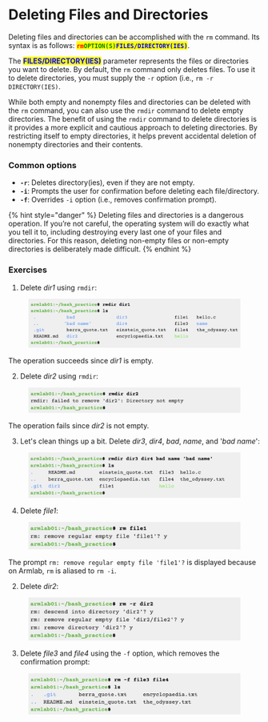 # Deleting Files and Directories

Deleting files and directories can be accomplished with the `rm` command. Its syntax is as follows: <mark style="color:red;">**`rm`**</mark><mark style="color:green;">**`OPTION(S)`**</mark><mark style="color:blue;">**`FILES/DIRECTORY(IES)`**</mark>.&#x20;

The <mark style="color:blue;">**FILES/DIRECTORY(IES)**</mark> parameter represents the files or directories you want to delete. By default, the `rm` command only deletes files. To use it to delete directories, you must supply the `-r` option (i.e., `rm -r DIRECTORY(IES)`.&#x20;

While both empty and nonempty files and directories can be deleted with the `rm` command, you can also use the `rmdir` command to delete empty directories. The benefit of using the `rmdir` command to delete directories is it provides a more explicit and cautious approach to deleting directories. By restricting itself to empty directories, it helps prevent accidental deletion of nonempty directories and their contents.

### Common options

* **`-r`**: Deletes directory(ies), even if they are not empty.
* **`-i`**: Prompts the user for confirmation before deleting each file/directory.&#x20;
* **`-f`**: Overrides `-i` option (i.e., removes confirmation prompt).

{% hint style="danger" %}
Deleting files and directories is a dangerous operation. If you’re not careful, the operating system will do exactly what you tell it to, including destroying every last one of your files and directories. For this reason, deleting non-empty files or non-empty directories is deliberately made difficult.&#x20;
{% endhint %}

### Exercises

1. Delete _dir1_ using `rmdir`:

<figure><img src="../.gitbook/assets/Screenshot 2023-04-26 at 4.22.41 PM.png" alt=""><figcaption></figcaption></figure>

The operation succeeds since _dir1_ is empty.

2. Delete _dir2_ using `rmdir`:

<figure><img src="../.gitbook/assets/Screenshot 2023-04-26 at 4.23.00 PM.png" alt=""><figcaption></figcaption></figure>

The operation fails since _dir2_ is not empty.&#x20;

3. Let's clean things up a bit. Delete _dir3_, _dir4_, _bad_, _name_, and '_bad name_':

<figure><img src="../.gitbook/assets/Screenshot 2023-04-26 at 4.23.11 PM.png" alt=""><figcaption></figcaption></figure>

4. Delete _file1_:

<figure><img src="../.gitbook/assets/Screenshot 2023-04-26 at 4.29.21 PM.png" alt=""><figcaption></figcaption></figure>

The prompt `rm: remove regular empty file 'file1'?`  is displayed because on Armlab, `rm` is aliased to `rm -i`.&#x20;

2. Delete _dir2_:

<figure><img src="../.gitbook/assets/Screenshot 2023-04-26 at 4.29.29 PM.png" alt=""><figcaption></figcaption></figure>

3. Delete _file3_ and _file4_ using the `-f` option, which removes the confirmation prompt:

<figure><img src="../.gitbook/assets/Screenshot 2023-04-26 at 4.29.39 PM.png" alt=""><figcaption></figcaption></figure>



